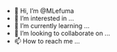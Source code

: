 - 👋 Hi, I’m @MLefuma
- 👀 I’m interested in ...
- 🌱 I’m currently learning ...
- 💞️ I’m looking to collaborate on ...
- 📫 How to reach me ...

<!---
MLefuma/MLefuma is a ✨ special ✨ repository because its `README.md` (this file) appears on your GitHub profile.
You can click the Preview link to take a look at your changes.
--->
